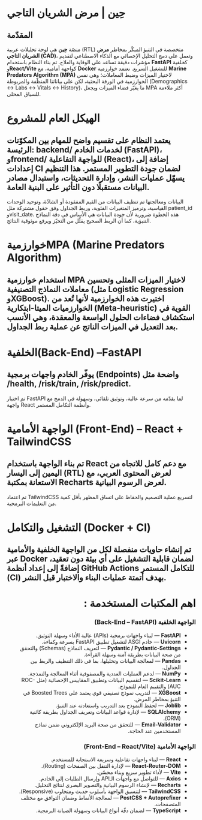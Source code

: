 # حِين | مرض الشريان التاجي
## المقدّمة
منصّة **حِين** هي لوحة تحليلات عربية (RTL) متخصصة في التنبؤ المبكّر بمخاطر **مرض الشريان التاجي (CAD)**، وتعمل على دمج التحليل الإحصائي مع الذكاء الاصطناعي لتقديم مؤشرات دقيقة تساعد على الوقاية والعلاج. تم بناء النظام باستخدام **FastAPI** كخلفية و**React/Vite** كواجهة أمامية، مع **Docker** للتشغيل السريع. نعتمد خوارزمية **Marine Predators Algorithm (MPA)** لاختيار الميزات وضبط المعاملات؛ وهي نفس الخوارزمية في الورقة البحثية، لكن على بياناتنا المنظّفة والمربوطة (Demographics ↔ Labs ↔ Vitals ↔ History)، ما يغيّر فضاء الميزات ويجعل MPA أكثر ملاءمة للسياق المحلي.

# الهيكل العام للمشروع
## يعتمد النظام على تقسيم واضح للمهام بين المكوّنات الرئيسة: backend/ لخدمات الخادم (FastAPI)، وfrontend/ للواجهة التفاعلية (React)، إضافة إلى إعدادات CI لضمان جودة التطوير المستمر. هذا التنظيم يسهّل عمليات النشر، وإدارة التحديثات، واستبدال مصادر البيانات مستقبلًا دون التأثير على البنية العامة.
البيانات ومعالجتها
تم تنظيف البيانات من القيم المفقودة أو الشاذّة، وتوحيد الوحدات القياسية، وترميز المتغيرات الفئوية، وربط الجداول وفق حقول مشتركة مثل patient_id وvisit_date. هذه الخطوة ضرورية لأن جودة البيانات هي الأساس في دقة النماذج التنبؤية، كما أن الربط الصحيح يقلّل من التحيّز ويرفع موثوقية النتائج.

# خوارزميةMPA (Marine Predators Algorithm)
## استخدام خوارزمية MPA لاختيار الميزات المثلى وتحسين معاملات النماذج التصنيفية (مثل Logistic Regression وXGBoost). اختيرت هذه الخوارزمية لأنها تُعد من الخوارزميات الميتا-ابتكارية (Meta-heuristic) القوية في استكشاف فضاءات الحلول الواسعة والمعقدة، وهي الأنسب بعد التعديل في الميزات الناتج عن عملية ربط الجداول.

# الخلفية(Back-End) –FastAPI
## يوفّر الخادم واجهات برمجية (Endpoints) واضحة مثل /health, /risk/train, /risk/predict.
تم اختيار FastAPI لما يقدّمه من سرعة عالية، وتوثيق تلقائي، وسهولة في الدمج مع واجهة React وأنظمة التكامل المستمر.

# الواجهة الأمامية (Front-End) – React + TailwindCSS
## تم بناء الواجهة باستخدام React مع دعم كامل للاتجاه من اليمين إلى اليسار (RTL) لعرض المحتوى العربي، مع الاستعانة بمكتبة Recharts لعرض الرسوم البيانية.
تم اعتماد TailwindCSS لتسريع عملية التصميم والحفاظ على اتساق المظهر بأقل كمية من التعليمات البرمجية.

# التشغيل والتكامل (Docker + CI)
## تم إنشاء حاويات منفصلة لكل من الواجهة الخلفية والأمامية عبر Docker لضمان قابلية التشغيل على أي بيئة دون تعقيد، إضافةً إلى إعداد أنظمة GitHub Actions للتكامل المستمر (CI) بهدف أتمتة عمليات البناء والاختبار قبل النشر.

<div dir="rtl">

# اهم المكتبات المستخدمة : 
###  الواجهة الخلفية (Back-End – FastAPI)

- **FastAPI** — لبناء واجهات برمجية (APIs) عالية الأداء وسهلة التوثيق.  
- **Uvicorn** — خادم ASGI لتشغيل تطبيق FastAPI بسرعة وكفاءة.  
- **Pydantic / Pydantic-Settings** — لتعريف النماذج (Schemas) والتحقق من صحة البيانات بطريقة آمنة وسهلة القراءة.  
- **Pandas** — لمعالجة البيانات وتحليلها، بما في ذلك التنظيف والربط بين الجداول.  
- **NumPy** — لدعم العمليات العددية والمصفوفية أثناء المعالجة والنمذجة.  
- **Scikit-Learn** — لتقسيم البيانات وتطبيق المقاييس الإحصائية (مثل ROC-AUC) والتقييم العام للنموذج.  
- **XGBoost** — لتدريب نموذج تصنيفي قوي يعتمد على Boosted Trees في التنبؤ بمخاطر المرض.  
- **Joblib** — لحفظ النموذج بعد التدريب واستعادته عند التنبؤ.  
- **SQLAlchemy** — لإدارة قواعد البيانات وتعريف الجداول بطريقة كائنية (ORM).  
- **Email-Validator** — للتحقق من صحة البريد الإلكتروني ضمن نماذج المستخدمين عند الحاجة.  

</div>

<div dir="rtl">

###  الواجهة الأمامية (Front-End – React/Vite)

- **React** — لبناء واجهات تفاعلية وسريعة الاستجابة للمستخدم.  
- **React-Router-DOM** — لإدارة التنقل بين الصفحات (Routing).  
- **Vite** — لأداء تطوير سريع وبناء محسّن.  
- **Axios** — للتواصل مع واجهات الـAPI وإرسال الطلبات إلى الخادم.  
- **Recharts** — لإنشاء الرسوم البيانية والتصوير البصري لنتائج التحليل.  
- **TailwindCSS** — لتنسيق الواجهة بأسلوب حديث ومتجاوب (Responsive).  
- **PostCSS + Autoprefixer** — لمعالجة الأنماط وضمان التوافق مع مختلف المتصفحات.  
- **TypeScript** — لضمان دقّة أنواع البيانات وسهولة الصيانة البرمجية.  

</div>
